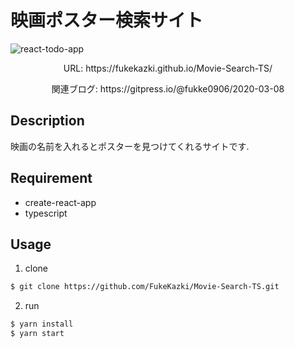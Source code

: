 # 映画ポスター検索サイト

![react-todo-app](https://i.gyazo.com/b6e6d3490ce9943849dffa658d79849f.gif)

<p align='center'>URL:  https://fukekazki.github.io/Movie-Search-TS/ </p>
<p align='center'>関連ブログ:  https://gitpress.io/@fukke0906/2020-03-08 </p>

## Description
映画の名前を入れるとポスターを見つけてくれるサイトです.  

## Requirement
- create-react-app
- typescript

## Usage
1. clone
```bash
$ git clone https://github.com/FukeKazki/Movie-Search-TS.git
```
2. run
```bash
$ yarn install
$ yarn start
```